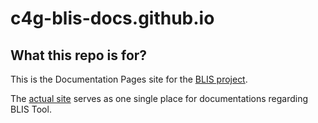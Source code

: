# c4g-blis-docs.github.io

## What this repo is for?
This is the Documentation Pages site for the [BLIS project](http://blis.cc.gatech.edu/). 

The [actual site](https://c4g-blis-docs.github.io/) serves as one single place for documentations regarding BLIS Tool.
